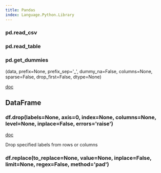 ```yaml
---
title: Pandas
index: Language.Python.Library
---
```


### pd.read_csv
### pd.read_table


### pd.get_dummies 

(data, prefix=None, prefix_sep='_', dummy_na=False, columns=None, sparse=False, drop_first=False, dtype=None)

[doc](https://pandas.pydata.org/pandas-docs/stable/generated/pandas.get_dummies.html)


## DataFrame 

### df.drop(labels=None, axis=0, index=None, columns=None, level=None, inplace=False, errors='raise')


[doc](https://pandas.pydata.org/pandas-docs/stable/generated/pandas.DataFrame.drop.html)

Drop specified labels from rows or columns


### df.replace(to_replace=None, value=None, inplace=False, limit=None, regex=False, method='pad')